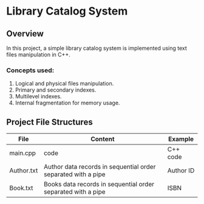 # Library Catalog System
## Overview
In this project, a simple library catalog system is implemented using text files manipulation in C++.
### Concepts used:
1. Logical and physical files manipulation.
2. Primary and secondary indexes.
3. Multilevel indexes.
4. Internal fragmentation for memory usage.

## Project File Structures
| File | Content | Example |
| -------- | -------- | -------- |
| main.cpp | code | C++ code |
| Author.txt | Author data records in sequential order separated with a pipe | Author ID|Author Name|Address| |
| Book.txt | Books data records in sequential order separated with a pipe | ISBN|Book Title|Author ID |
   
